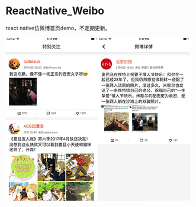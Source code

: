 # ReactNative_Weibo
react native仿微博首页demo，不定期更新。

![image](https://github.com/sshiqiao/ReactNative_Weibo/blob/master/screenshot.jpg)

